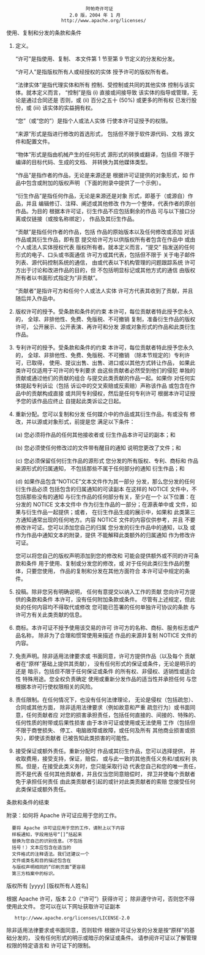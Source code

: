                                  阿帕奇许可证
                           2.0 版，2004 年 1 月
                        http://www.apache.org/licenses/

   使用、复制和分发的条款和条件

   1. 定义。

      “许可”是指使用、复制、
      本文件第 1 节至第 9 节定义的分发和分发。

      “许可人”是指版权所有人或经授权的实体
      授予许可的版权所有者。

      “法律实体”是指代理实体和所有
      控制、受控制或共同的其他实体
      控制与该实体。就本定义而言，
      “控制”是指 (i) 直接或间接导致
      该实体的指导或管理，无论是通过合同还是
      否则，或 (ii) 百分之五十 (50%) 或更多的所有权
      已发行股份，或 (iii) 该实体的实益拥有权。

      “您”（或“您的”）是指个人或法人实体
      行使本许可证授予的权限。

      “来源”形式是指进行修改的首选形式，
      包括但不限于软件源代码、文档
      源文件和配置文件。

      “物体”形式是指由机械产生的任何形式
      源形式的转换或翻译，包括但
      不限于编译的目标代码、生成的文档、
      并转换为其他媒体类型。

      “作品”是指作者的作品，无论是来源还是
      根据许可证提供的对象形式，如
      作品中包含或附加的版权声明
      （下面的附录中提供了一个示例）。

      “衍生作品”是指任何作品，无论是来源还是对象
      形式，即基于（或源自）作品，并且
      编辑修订、注释、阐述或其他修改
      作为一个整体，代表作者的原创作品。为目的
      根据本许可证，衍生作品不应包括剩余的作品
      可与以下接口分离或仅链接（或按名称绑定），
      作品及其衍生作品。

      “贡献”是指任何作者的作品，包括
      作品的原始版本以及任何修改或添加
      对该作品或其衍生作品，即有意
      提交给许可方以供版权所有者包含在作品中
      或由个人或法人实体授权代表
      版权所有者。就本定义而言，“提交”
      指发送的任何形式的电子、口头或书面通信
      许可方或其代表，包括但不限于
      关于电子邮件列表、源代码控制系统的通信，
      由或代表以下机构管理的问题跟踪系统
      许可方出于讨论和改进作品的目的，但
      不包括明显标记或其他方式的通信
      由版权所有者以书面形式指定为“非贡献”。

      “贡献者”是指许可方和任何个人或法人实体
      许可方代表其收到了贡献，并且
      随后并入作品中。

   2. 版权许可的授予。受条款和条件的约束
      本许可，每位贡献者特此授予您永久的，
      全球、非排他性、免费、免版税、不可撤销
      复制，准备衍生作品的版权许可，
      公开展示、公开表演、再许可和分发
      源或对象形式的作品和此类衍生作品。

   3. 专利许可的授予。受条款和条件的约束
      本许可，每位贡献者特此授予您永久的，
      全球、非排他性、免费、免版税、不可撤销
      （除本节规定的）专利许可，已取得，
      使用、提议出售、出售、进口或以其他方式转让作品，
      如果此类许可仅适用于可许可的专利要求
      由这些贡献者必然受到他们的侵犯
      单独的贡献或通过他们的贡献的组合
      与提交此类贡献的作品一起。如果你
      对任何实体提起专利诉讼（包括
      诉讼中的交叉索赔或反索赔）声称该作品
      或包含在作品中的贡献构成直接
      或共同专利侵权，然后是任何专利许可
      根据本许可证授予您的该作品应终止
      自提起此类诉讼之日起。

   4. 重新分配。您可以复制和分发
      任何媒介中的作品或其衍生作品，有或没有
      修改，并以源或对象形式，前提是您
      满足以下条件：

      (a) 您必须将作品的任何其他接收者或
          衍生作品本许可证的副本；和

      (b) 您必须使任何修改过的文件带有醒目的通知
          说明您更改了文件；和

      (c) 您必须保留任何衍生作品的源形式
          您分发的所有版权、专利、商标和
          作品来源形式的归属通知，
          不包括那些不属于任何部分的通知
          衍生作品；和

      (d) 如果作品包含“NOTICE”文本文件作为其一部分
          分发，那么您分发的任何衍生作品必须
          包括包含的归属通知的可读副本
          在这样的 NOTICE 文件中，不包括那些没有的通知
          与衍生作品的任何部分有关，至少在一个
          以下位置：在分发的 NOTICE 文本文件中
          作为衍生作品的一部分；在源表单中或
          文件，如果与衍生作品一起提供；或者，
          在衍生作品生成的展示中，如果和
          此类第三方通知通常出现的任何地方。内容
          NOTICE 文件的内容仅供参考，并且
          不要修改许可证。您可以添加您自己的归属
          您分发的衍生作品中的通知，以及
          或作为作品中通知文本的附录，提供
          不能解释此类额外的归属通知
          作为修改许可证。

      您可以将您自己的版权声明添加到您的修改和
      可能会提供额外或不同的许可条款和条件
      用于使用、复制或分发您的修改，或
      对于任何此类衍生作品的整体，只要您使用，
      作品的复制和分发在其他方面符合
      本许可证中规定的条件。

   5. 投稿。除非您另有明确说明，
      任何有意提交以纳入工作的贡献
      您向许可方提供的条款和条件
      本许可，没有任何附加条款或条件。
      尽管有上述规定，但此处的任何内容均不得取代或修改
      您可能已签署的任何单独许可协议的条款
      与许可方有关此类贡献的信息。

   6. 商标。本许可证不授予使用该交易的许可
      许可方的名称、商标、服务标志或产品名称，
      除非为了合理和惯常使用来描述
      作品的来源并复制 NOTICE 文件的内容。

   7. 免责声明。除非适用法律要求或
      书面同意，许可方提供作品（以及每个
      贡献者在“原样”基础上提供其贡献），
      没有任何形式的保证或条件，无论是明示的还是
      暗示，包括但不限于任何保证或条件
      的所有权、非侵权、适销性或适合性
      特殊用途。您全权负责确定
      使用或重新分发作品的适当性并承担任何
      与您根据本许可行使权限相关的风险。

   8. 责任限制。在任何情况下，也没有任何法律理论，
      无论是侵权（包括疏忽）、合同或其他方面，
      除非适用法律要求（例如故意和严重
      疏忽行为）或书面同意，任何贡献者应
      对您的损害承担责任，包括任何直接的、间接的、特殊的、
      任何性质的附带或后果性损害
      由于本许可证或使用或无法使用
      工作（包括但不限于商誉损失、
      停工、电脑故障或故障，或任何及所有
      其他商业损害或损失），即使该贡献者
      已被告知此类损害的可能性。

   9. 接受保证或额外责任。重新分配时
      作品或其衍生作品，您可以选择提供，
      并收取费用，接受支持，保证，赔偿，
      或与此一致的其他责任义务和/或权利
      执照。但是，在接受此类义务时，您只能采取行动
      代表您自己和您的唯一责任，而不是代表
      任何其他贡献者，并且仅当您同意赔偿时，
      捍卫并使每个贡献者免于承担任何责任
      由此类贡献者引起的或针对此类贡献者的索赔
      您接受任何此类保证或额外责任。

   条款和条件的结束

   附录：如何将 Apache 许可证应用于您的工作。

      要将 Apache 许可证应用于您的工作，请附上以下内容
      样板通知，字段用括号“[]”括起来
      替换为您自己的识别信息。（不包括
      括号！）文本应包含在适当的
      文件格式的注释语法。我们还建议一个
      文件或类名和目的描述包含在
      与版权声明相同的“印刷页面”更容易
      第三方档案中的标识。

   版权所有 [yyyy] [版权所有人姓名]

   根据 Apache 许可，版本 2.0（“许可”）获得许可；
   除非遵守许可，否则您不得使用此文件。
   您可以在以下网址获取许可证副本

       http://www.apache.org/licenses/LICENSE-2.0

   除非适用法律要求或书面同意，否则软件
   根据许可证分发的分发是按“原样”的基础分发的，
   没有任何形式的明示或暗示的保证或条件。
   请参阅许可证以了解管理权限的特定语言和
   许可证下的限制。
